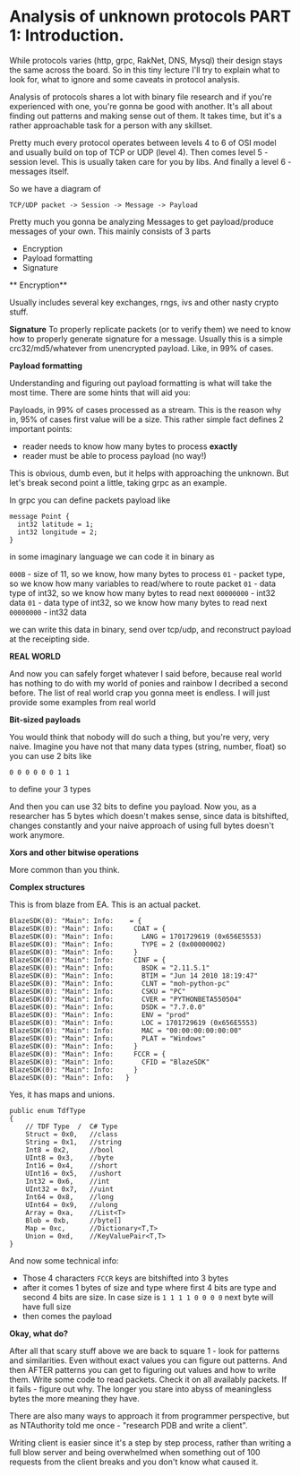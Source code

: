 # Analysis of unknown protocols PART 1: Introduction.

While protocols varies (http, grpc, RakNet, DNS, Mysql) their design stays the same across the board. So in this tiny lecture I'll try to explain what to look for, what to ignore and some caveats in protocol analysis.

Analysis of protocols shares a lot with binary file research and if you're experienced with one, you're gonna be good with another. It's all about finding out patterns and making sense out of them. It takes time, but it's a rather approachable task for a person with any skillset. 

Pretty much every protocol operates between levels 4 to 6 of OSI model and usually build on top of TCP or UDP (level 4). Then comes level 5 - session level. This is usually taken care for you by libs. And finally a level 6 - messages itself.

So we have a diagram of

`TCP/UDP packet -> Session -> Message -> Payload`

Pretty much you gonna be analyzing Messages to get payload/produce messages of your own. This mainly consists of 3 parts

- Encryption
- Payload formatting
- Signature

** Encryption**

Usually includes several key exchanges, rngs, ivs and other nasty crypto stuff.

**Signature**
To properly replicate packets (or to verify them) we need to know how to properly generate signature for a message. Usually this is a simple crc32/md5/whatever from unencrypted payload. Like, in 99% of cases.

**Payload formatting**

Understanding and figuring out payload formatting is what will take the most time. There are some hints that will aid you:

Payloads, in 99% of cases processed as a stream. This is the reason why in, 95% of cases first value will be a size. This rather simple fact defines 2 important points:

- reader needs to know how many bytes to process **exactly**
- reader must be able to process payload (no way!)

This is obvious, dumb even, but it helps with approaching the unknown. But let's break second point a little, taking grpc as an example.

In grpc you can define packets payload like

```
message Point {
  int32 latitude = 1;
  int32 longitude = 2;
}
```

in some imaginary language we can code it in binary as

`000B` - size of 11, so we know, how many bytes to process
`01` - packet type, so we know how many variables to read/where to route packet
`01` - data type of int32, so we know how many bytes to read next
`00000000` - int32 data
`01` - data type of int32, so we know how many bytes to read next
`00000000` - int32 data

we can write this data in binary, send over tcp/udp, and reconstruct payload at the receipting side.

__**REAL WORLD**__

And now you can safely forget whatever I said before, because real world has nothing to do with my world of ponies and rainbow I decribed a second before. The list of real world crap you gonna meet is endless. I will just provide some examples from real world

**Bit-sized payloads**

You would think that nobody will do such a thing, but you're very, very naive. Imagine you have not that many data types (string, number, float) so you can use 2 bits like

`0 0 0 0 0 0 1 1` 

to define your 3 types

And then you can use 32 bits to define you payload. Now you, as a researcher has 5 bytes which doesn't makes sense, since data is bitshifted, changes constantly and your naive approach of using full bytes doesn't work anymore.

**Xors and other bitwise operations**

More common than you think. 

 **Complex structures**

This is from blaze from EA. This is an actual packet.

```
BlazeSDK(0): "Main": Info:    = {
BlazeSDK(0): "Main": Info:     CDAT = {
BlazeSDK(0): "Main": Info:       LANG = 1701729619 (0x656E5553)
BlazeSDK(0): "Main": Info:       TYPE = 2 (0x00000002)
BlazeSDK(0): "Main": Info:     }
BlazeSDK(0): "Main": Info:     CINF = {
BlazeSDK(0): "Main": Info:       BSDK = "2.11.5.1"
BlazeSDK(0): "Main": Info:       BTIM = "Jun 14 2010 18:19:47"
BlazeSDK(0): "Main": Info:       CLNT = "moh-python-pc"
BlazeSDK(0): "Main": Info:       CSKU = "PC"
BlazeSDK(0): "Main": Info:       CVER = "PYTHONBETA550504"
BlazeSDK(0): "Main": Info:       DSDK = "7.7.0.0"
BlazeSDK(0): "Main": Info:       ENV = "prod"
BlazeSDK(0): "Main": Info:       LOC = 1701729619 (0x656E5553)
BlazeSDK(0): "Main": Info:       MAC = "00:00:00:00:00:00"
BlazeSDK(0): "Main": Info:       PLAT = "Windows"
BlazeSDK(0): "Main": Info:     }
BlazeSDK(0): "Main": Info:     FCCR = {
BlazeSDK(0): "Main": Info:       CFID = "BlazeSDK"
BlazeSDK(0): "Main": Info:     }
BlazeSDK(0): "Main": Info:   }
```

Yes, it has maps and unions.

```
public enum TdfType
{
    // TDF Type  /  C# Type
    Struct = 0x0,   //class
    String = 0x1,   //string
    Int8 = 0x2,     //bool
    UInt8 = 0x3,    //byte
    Int16 = 0x4,    //short
    UInt16 = 0x5,   //ushort
    Int32 = 0x6,    //int
    UInt32 = 0x7,   //uint
    Int64 = 0x8,    //long
    UInt64 = 0x9,   //ulong
    Array = 0xa,    //List<T>
    Blob = 0xb,     //byte[]
    Map = 0xc,      //Dictionary<T,T>
    Union = 0xd,    //KeyValuePair<T,T>
}
```

And now some technical info:

- Those 4 characters `FCCR` keys are bitshifted into 3 bytes
- after it comes 1 bytes of size and type where first 4 bits are type and second 4 bits are size. In case size is `1 1 1 1 0 0 0 0` next byte will have full size
- then comes the payload


__**Okay, what do?**__

After all that scary stuff above we are back to square 1 - look for patterns and similarities. Even without exact values you can figure out patterns. And then AFTER patterns you can get to figuring out values and how to write them. Write some code to read packets. Check it on all availably packets. If it fails - figure out why. The longer you stare into abyss of meaningless bytes the more meaning they have.

There are also many ways to approach it from programmer perspective, but as NTAuthority told me once - "research PDB and write a client".

Writing client is easier since it's a step by step process, rather than writing a full blow server and being overwhelmed when something out of 100 requests from the client breaks and you don't know what caused it.